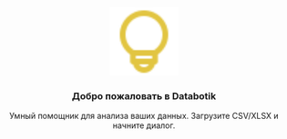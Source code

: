 <div align="center">

<img src="/public/idea.svg" alt="Databotik" width="120"/>

### Добро пожаловать в Databotik

Умный помощник для анализа ваших данных. Загрузите CSV/XLSX и начните диалог.

</div>
